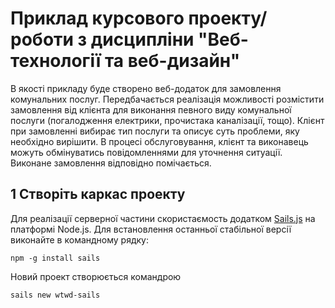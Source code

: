# Приклад курсового проекту/роботи з дисципліни "Веб-технології та веб-дизайн"

В якості прикладу буде створено веб-додаток для замовлення комунальних послуг. Передбачається реалізація можливості розмістити замовлення від клієнта для виконання певного виду комунальної послуги (погалодження електрики, прочистака каналізації, тощо). Клієнт при замовленні вибирає тип послуги та описує суть проблеми, яку необхідно вирішити. В процесі обслуговування, клієнт та виконавець можуть обмінуватись повідомленнями для уточнення ситуації. Виконане замовлення відповідно помічається.

## 1 Створіть каркас проекту

Для реалізації серверної частини скористаємость додатком [Sails.js](http://sailsjs.org) на платформі Node.js. Для встановлення останньої стабільної версії виконайте в командному рядку:

```
npm -g install sails
```

Новий проект створюється командрою

```
sails new wtwd-sails
```
